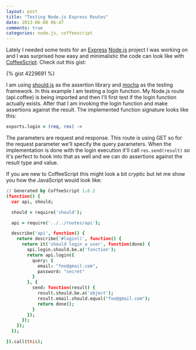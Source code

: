 ```yaml
---
layout: post
title: "Testing Node.js Express Routes"
date: 2013-06-08 06:47
comments: true
categories: node.js, coffeescript
---
```


Lately I needed some tests for an [Express](http://expressjs.com/) [Node.js](http://nodejs.org/) project I was working on and I was surprised how easy and minimalistic the code can look like with [CoffeeScript](http://coffeescript.org). Check out this gist:

{% gist 4229691 %}

I am using [should.js](https://github.com/visionmedia/should.js/) as the assertion library and [mocha](http://visionmedia.github.io/mocha/) as the testing framework. In this example I am testing a login function. My Node.js route (api.coffee) is being imported and then I'll first test if the login function actually exists. After that I am invoking the login function and make assertions against the result. The implemented function signature looks like this:

``` coffeescript
exports.login = (req, res) ->
```

The parameters are request and response. This route is using GET so for the request parameter we'll specify the query parameters.
When the implementation is done with the login execution it'll call `res.send(result)` so it's perfect to hook into that as well and we can do assertions against the result type and value.

If you are new to CoffeeScript this might look a bit cryptic but let me show you how the JavaScript would look like:

``` coffeescript
// Generated by CoffeeScript 1.6.2
(function() {
  var api, should;

  should = require('should');

  api = require('../../routes/api');

  describe('api', function() {
    return describe('#login()', function() {
      return it('should login a user', function(done) {
        api.login.should.be.a('function');
        return api.login({
          query: {
            email: "foo@gmail.com",
            password: "secret"
          }
        }, {
          send: function(result) {
            result.should.be.a('object');
            result.email.should.equal("foo@gmail.com");
            return done();
          }
        });
      });
    });
  });

}).call(this);
```